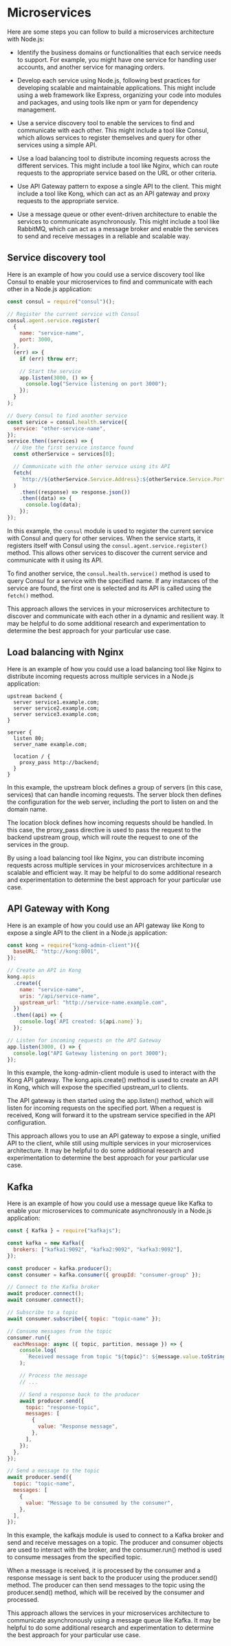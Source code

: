 # Microservices

Here are some steps you can follow to build a microservices architecture with Node.js:

- Identify the business domains or functionalities that each service needs to support. For example, you might have one service for handling user accounts, and another service for managing orders.

- Develop each service using Node.js, following best practices for developing scalable and maintainable applications. This might include using a web framework like Express, organizing your code into modules and packages, and using tools like npm or yarn for dependency management.

- Use a service discovery tool to enable the services to find and communicate with each other. This might include a tool like Consul, which allows services to register themselves and query for other services using a simple API.

- Use a load balancing tool to distribute incoming requests across the different services. This might include a tool like Nginx, which can route requests to the appropriate service based on the URL or other criteria.

- Use API Gateway pattern to expose a single API to the client. This might include a tool like Kong, which can act as an API gateway and proxy requests to the appropriate service.

- Use a message queue or other event-driven architecture to enable the services to communicate asynchronously. This might include a tool like RabbitMQ, which can act as a message broker and enable the services to send and receive messages in a reliable and scalable way.

## Service discovery tool

Here is an example of how you could use a service discovery tool like Consul to enable your microservices to find and communicate with each other in a Node.js application:

```js
const consul = require("consul")();

// Register the current service with Consul
consul.agent.service.register(
  {
    name: "service-name",
    port: 3000,
  },
  (err) => {
    if (err) throw err;

    // Start the service
    app.listen(3000, () => {
      console.log("Service listening on port 3000");
    });
  }
);

// Query Consul to find another service
const service = consul.health.service({
  service: "other-service-name",
});
service.then((services) => {
  // Use the first service instance found
  const otherService = services[0];

  // Communicate with the other service using its API
  fetch(
    `http://${otherService.Service.Address}:${otherService.Service.Port}/api/endpoint`
  )
    .then((response) => response.json())
    .then((data) => {
      console.log(data);
    });
});
```

In this example, the `consul` module is used to register the current service with Consul and query for other services. When the service starts, it registers itself with Consul using the `consul.agent.service.register()` method. This allows other services to discover the current service and communicate with it using its API.

To find another service, the `consul.health.service()` method is used to query Consul for a service with the specified name. If any instances of the service are found, the first one is selected and its API is called using the `fetch()` method.

This approach allows the services in your microservices architecture to discover and communicate with each other in a dynamic and resilient way. It may be helpful to do some additional research and experimentation to determine the best approach for your particular use case.

## Load balancing with Nginx

Here is an example of how you could use a load balancing tool like Nginx to distribute incoming requests across multiple services in a Node.js application:

```
upstream backend {
  server service1.example.com;
  server service2.example.com;
  server service3.example.com;
}

server {
  listen 80;
  server_name example.com;

  location / {
    proxy_pass http://backend;
  }
}
```

In this example, the upstream block defines a group of servers (in this case, services) that can handle incoming requests. The server block then defines the configuration for the web server, including the port to listen on and the domain name.

The location block defines how incoming requests should be handled. In this case, the proxy_pass directive is used to pass the request to the backend upstream group, which will route the request to one of the services in the group.

By using a load balancing tool like Nginx, you can distribute incoming requests across multiple services in your microservices architecture in a scalable and efficient way. It may be helpful to do some additional research and experimentation to determine the best approach for your particular use case.

## API Gateway with Kong

Here is an example of how you could use an API gateway like Kong to expose a single API to the client in a Node.js application:

```js
const kong = require("kong-admin-client")({
  baseURL: "http://kong:8001",
});

// Create an API in Kong
kong.apis
  .create({
    name: "service-name",
    uris: "/api/service-name",
    upstream_url: "http://service-name.example.com",
  })
  .then((api) => {
    console.log(`API created: ${api.name}`);
  });

// Listen for incoming requests on the API Gateway
app.listen(3000, () => {
  console.log("API Gateway listening on port 3000");
});
```

In this example, the kong-admin-client module is used to interact with the Kong API gateway. The kong.apis.create() method is used to create an API in Kong, which will expose the specified upstream_url to clients.

The API gateway is then started using the app.listen() method, which will listen for incoming requests on the specified port. When a request is received, Kong will forward it to the upstream service specified in the API configuration.

This approach allows you to use an API gateway to expose a single, unified API to the client, while still using multiple services in your microservices architecture. It may be helpful to do some additional research and experimentation to determine the best approach for your particular use case.

## Kafka

Here is an example of how you could use a message queue like Kafka to enable your microservices to communicate asynchronously in a Node.js application:

```js
const { Kafka } = require("kafkajs");

const kafka = new Kafka({
  brokers: ["kafka1:9092", "kafka2:9092", "kafka3:9092"],
});

const producer = kafka.producer();
const consumer = kafka.consumer({ groupId: "consumer-group" });

// Connect to the Kafka broker
await producer.connect();
await consumer.connect();

// Subscribe to a topic
await consumer.subscribe({ topic: "topic-name" });

// Consume messages from the topic
consumer.run({
  eachMessage: async ({ topic, partition, message }) => {
    console.log(
      `Received message from topic "${topic}": ${message.value.toString()}`
    );

    // Process the message
    // ...

    // Send a response back to the producer
    await producer.send({
      topic: "response-topic",
      messages: [
        {
          value: "Response message",
        },
      ],
    });
  },
});

// Send a message to the topic
await producer.send({
  topic: "topic-name",
  messages: [
    {
      value: "Message to be consumed by the consumer",
    },
  ],
});
```

In this example, the kafkajs module is used to connect to a Kafka broker and send and receive messages on a topic. The producer and consumer objects are used to interact with the broker, and the consumer.run() method is used to consume messages from the specified topic.

When a message is received, it is processed by the consumer and a response message is sent back to the producer using the producer.send() method. The producer can then send messages to the topic using the producer.send() method, which will be received by the consumer and processed.

This approach allows the services in your microservices architecture to communicate asynchronously using a message queue like Kafka. It may be helpful to do some additional research and experimentation to determine the best approach for your particular use case.
